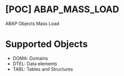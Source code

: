 # [POC] ABAP_MASS_LOAD
ABAP Objects Mass Load

# Supported Objects
- DOMA: Domains 
- DTEL: Data elements
- TABL: Tables and Structures
